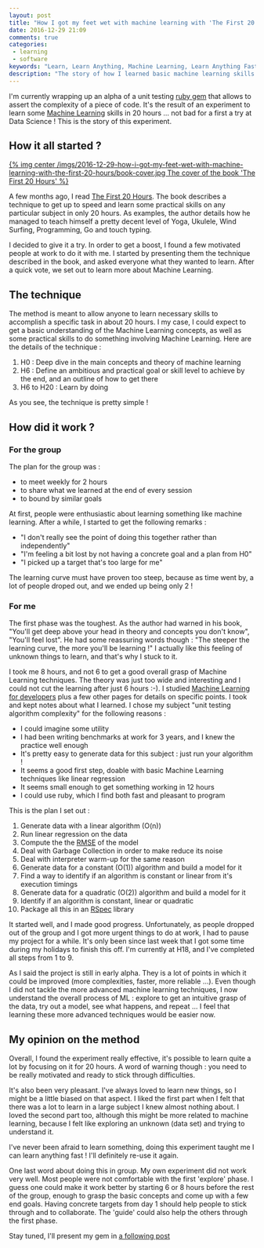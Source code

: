 ```yaml
---
layout: post
title: "How I got my feet wet with machine learning with 'The First 20 Hours'"
date: 2016-12-29 21:09
comments: true
categories:
 - learning
 - software
keywords: "Learn, Learn Anything, Machine Learning, Learn Anything Fast, Performance"
description: "The story of how I learned basic machine learning skills in 20 hours after reading 'The First 20 Hours'"
---
```

I'm currently wrapping up an alpha of a unit testing [ruby gem](https://github.com/philou/complexity-assert) that allows to assert the complexity of a piece of code. It's the result of an experiment to learn some [Machine Learning](https://en.wikipedia.org/wiki/Machine_learning) skills in 20 hours ... not bad for a first a try at Data Science ! This is the story of this experiment.

## How it all started ?

[{% img center /imgs/2016-12-29-how-i-got-my-feet-wet-with-machine-learning-with-the-first-20-hours/book-cover.jpg The cover of the book 'The First 20 Hours' %}](https://www.amazon.com/First-20-Hours-Learn-Anything/dp/1591846943/ref=sr_1_1?tag=pbourgau-20&amp;ie=UTF8&qid=1483258282&sr=8-1&keywords=the+first+20+hours)

A few months ago, I read [The First 20 Hours](https://www.amazon.com/First-20-Hours-Learn-Anything/dp/1591846943/ref=sr_1_1?tag=pbourgau-20&amp;ie=UTF8&qid=1483258282&sr=8-1&keywords=the+first+20+hours). The book describes a technique to get up to speed and learn some practical skills on any particular subject in only 20 hours. As examples, the author details how he managed to teach himself a pretty decent level of Yoga, Ukulele, Wind Surfing, Programming, Go and touch typing.

I decided to give it a try. In order to get a boost, I found a few motivated people at work to do it with me. I started by presenting them the technique described in the book, and asked everyone what they wanted to learn. After a quick vote, we set out to learn more about Machine Learning.

## The technique

The method is meant to allow anyone to learn necessary skills to accomplish a specific task in about 20 hours. I my case, I could expect to get a basic understanding of the Machine Learning concepts, as well as some practical skills to do something involving Machine Learning. Here are the details of the technique :

1. H0 : Deep dive in the main concepts and theory of machine learning
2. H6 : Define an ambitious and practical goal or skill level to achieve by the end, and an outline of how to get there
3. H6 to H20 : Learn by doing

As you see, the technique is pretty simple !

## How did it work ?

### For the group

The plan for the group was :

* to meet weekly for 2 hours
* to share what we learned at the end of every session
* to bound by similar goals

At first, people were enthusiastic about learning something like machine learning. After a while, I started to get the following remarks :

* "I don't really see the point of doing this together rather than independently"
* "I'm feeling a bit lost by not having a concrete goal and a plan from H0"
* "I picked up a target that's too large for me"

The learning curve must have proven too steep, because as time went by, a lot of people droped out, and we ended up being only 2 !

### For me

The first phase was the toughest. As the author had warned in his book, "You'll get deep above your head in theory and concepts you don't know", "You'll feel lost". He had some reassuring words though : "The steeper the learning curve, the more you'll be learning !" I actually like this feeling of unknown things to learn, and that's why I stuck to it.

I took me 8 hours, and not 6 to get a good overall grasp of Machine Learning techniques. The theory was just too wide and interesting and I could not cut the learning after just 6 hours :-). I studied [Machine Learning for developers](https://xyclade.github.io/MachineLearning/#cross-validation) plus a few other pages for details on specific points. I took and kept notes about what I learned. I chose my subject "unit testing algorithm complexity" for the following reasons :

* I could imagine some utility
* I had been writing benchmarks at work for 3 years, and I knew the practice well enough
* It's pretty easy to generate data for this subject : just run your algorithm !
* It seems a good first step, doable with basic Machine Learning techniques like linear regression
* It seems small enough to get something working in 12 hours
* I could use ruby, which I find both fast and pleasant to program

This is the plan I set out :

1. Generate data with a linear algorithm (O(n))
2. Run linear regression on the data
3. Compute the the [RMSE](https://xyclade.github.io/MachineLearning/#root-mean-squared-error-rmse) of the model
4. Deal with Garbage Collection in order to make reduce its noise
5. Deal with interpreter warm-up for the same reason
6. Generate data for a constant (O(1)) algorithm and build a model for it
7. Find a way to identify if an algorithm is constant or linear from it's execution timings
8. Generate data for a quadratic (O(2)) algorithm and build a model for it
9. Identify if an algorithm is constant, linear or quadratic
10. Package all this in an [RSpec](http://rspec.info/) library

It started well, and I made good progress. Unfortunately, as people dropped out of the group and I got more urgent things to do at work, I had to pause my project for a while. It's only been since last week that I got some time during my holidays to finish this off. I'm currently at H18, and I've completed all steps from 1 to 9.

As I said the project is still in early alpha. They is a lot of points in which it could be improved (more complexities, faster, more reliable ...). Even though I did not tackle the more advanced machine learning techniques, I now understand the overall process of ML : explore to get an intuitive grasp of the data, try out a model, see what happens, and repeat ... I feel that learning these more advanced techniques would be easier now.

## My opinion on the method

Overall, I found the experiment really effective, it's possible to learn quite a lot by focusing on it for 20 hours. A word of warning though : you need to be really motivated and ready to stick through difficulties.

It's also been very pleasant. I've always loved to learn new things, so I might be a little biased on that aspect. I liked the first part when I felt that there was a lot to learn in a large subject I knew almost nothing about. I loved the second part too, although this might be more related to machine learning, because I felt like exploring an unknown (data set) and trying to understand it.

I've never been afraid to learn something, doing this experiment taught me I can learn anything fast ! I'll definitely re-use it again.

One last word about doing this in group. My own experiment did not work very well. Most people were not comfortable with the first 'explore' phase. I guess one could make it work better by starting 6 or 8 hours before the rest of the group, enough to grasp the basic concepts and come up with a few end goals. Having concrete targets from day 1 should help people to stick through and to collaborate. The 'guide' could also help the others through the first phase.

Stay tuned, I'll present my gem in [a following post](/verify-the-big-o-complexity-of-ruby-code-in-rspec/)
